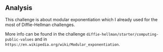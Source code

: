 ## Analysis
This challenge is about modular exponentiation which I already used for the most of Diffie-Hellman challenges.

More info can be found in the challenge `diffie-hellman/starter/computing-public-values` and in `https://en.wikipedia.org/wiki/Modular_exponentiation`.